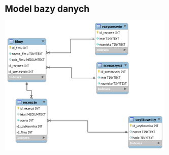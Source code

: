  
# Model bazy danych
![db](https://raw.githubusercontent.com/piotroszko/ProjektPSI/main/Projekt/db_schema.png)
